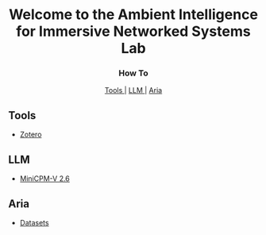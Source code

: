 <h1 align="center">Welcome to the Ambient Intelligence for Immersive Networked Systems Lab</h1>
<h3 align="center">How To</h3>
<div align="center"> <a href="#Tools"> Tools </a> | <a href="#llm"> LLM </a> | <a href="#project-aria"> Aria </a> </div>

<h2>Tools</h2>
<ul>
  <li><a href="https://github.com/AIINS-NTHU/Tools-Orientation/blob/main/zotero/README.md"> Zotero </a></li>
</ul>

<h2>LLM</h2>
<ul>
  <li><a href="https://github.com/AIINS-NTHU/LLM-Orientation/blob/main/minicpm/README.md"> MiniCPM-V 2.6 </a></li>
</ul>
<h2>Aria</h2>
<ul>
  <li><a href="https://github.com/AIINS-NTHU/Project-Aria-Orientation/blob/main/README.md"> Datasets </a></li>
</ul>

